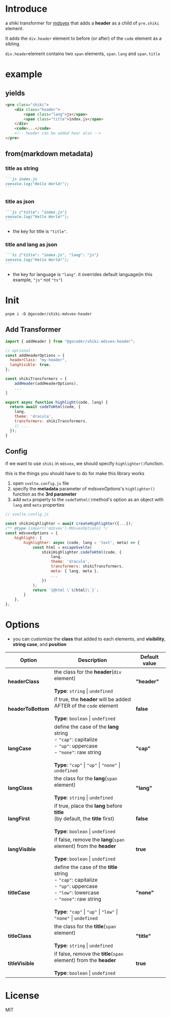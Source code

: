 # Introduce

a shiki transformer for [mdsvex](https://github.com/pngwn/MDsveX) that adds a **header** as a child of `pre.shiki` element.

It adds the `div.header` element to before (or after) of the `code` element as a sibling.

`div.header`element contains two `span` elements, `span.lang` and `span.title`

# example

## yields

```html
<pre class="shiki">
	<div class="header">
		<span class="lang">js</span>
		<span class="title">index.js</span>
	</div>
	<code>...</code>
	<!-- header can be added hear also -->
</pre>
```

## from(markdown metadata)

### title as string

````md
```js index.js
console.log("Hello World!");
```
````

### title as json

````md
```js {"title": "index.js"}
console.log("Hello World!");
```
````

- the key for title is `"title"`.

### title and lang as json

````md
```ts {"title": "index.js", "lang": "js"}
console.log("Hello World!");
```
````

- the key for language is `"lang"`. it overrides default language(in this example, `"js"` not `"ts"`)

# Init

```shell
pnpm i -D @gocoder/shiki-mdsvex-header
```

## Add Transformer
```js
import { addHeader } from "@gocoder/shiki-mdsvex-header";

// optional
const addHeaderOptions = {
  headerClass: "my-header",
  langVisible: true,
};

const shikiTransformers = [
	addHeader(addHeaderOptions),
	...
]

export async function highlight(code, lang) {
  return await codeToHtml(code, {
    lang,
	theme: 'dracula',
    transformers: shikiTransformers,
    // ...
  });
}
```

## Config
if we want to use `shiki` in `mdsvex`, we should specify `highlighter()`function.

this is the things you should have to do for make this library works

1. open `svelte.config.js` file
2. specify the **metadata** parameter of _mdsvexOptions_'s `highlighter()` function as the **3rd parameter**
3. add `meta` property to the `codeToHtml()`method's option as an object with `lang` and `meta` properties

```js
// svelte.config.js

const shikiHighlighter = await createHighlighter({...});
/** @type {import('mdsvex').MdsvexOptions} */
const mdsvexOptions = {
	highlight: {
		highlighter: async (code, lang = 'text', meta) => {
			const html = escapeSvelte(
				shikiHighlighter.codeToHtml(code, {
					lang,
					theme: 'dracula',
					transformers: shikiTransformers,
					meta: { lang, meta },
					...
				})
			);
			return `{@html \`${html}\`}`;
		}
	},
};
```

# Options

- you can customize the **class** that added to each elements, and **visibility**, **string case**, and **position**

| Option             | Description                                                                                                                                                                                                        | Default value |
| ------------------ | ------------------------------------------------------------------------------------------------------------------------------------------------------------------------------------------------------------------ | ------------- |
| **headerClass**    | the class for the **header**(`div` element)<br><br>**Type**: `string` \| `undefined`                                                                                                                               | **"header"**  |
| **headerToBottom** | if true, the **header** will be added AFTER of the `code` element<br><br>**Type**: `boolean` \| `undefined`                                                                                                        | **false**     |
| **langCase**       | define the case of the **lang** string<br>- `"cap"`: capitalize<br>- `"up"`: uppercase<br>- `"none"`: raw string<br><br>**Type**: `"cap"` \| `"up"` \| `"none"` \| `undefined`                                     | **"cap"**     |
| **langClass**      | the class for the **lang**(`span` element)<br><br>**Type**: `string` \| `undefined`                                                                                                                                | **"lang"**    |
| **langFirst**      | if true, place the **lang** before **title**<br>(by default, the **title** first)<br><br>**Type**: `boolean` \| `undefined`                                                                                        | **false**     |
| **langVisible**    | if false, remove the **lang**(`span` element) from the **header**<br><br>**Type**: `boolean` \| `undefined`                                                                                                        | **true**      |
| **titleCase**      | define the case of the **title** string<br>- `"cap"`: capitalize<br>- `"up"`: uppercase<br>- `"low"`: lowercase<br>- `"none"`: raw string<br><br>**Type**: `"cap"` \| `"up"` \| `"low"` \| `"none"` \| `undefined` | **"none"**    |
| **titleClass**     | the class for the **title**(`span` element)<br><br>**Type**: `string` \| `undefined`                                                                                                                               | **"title"**   |
| **titleVisible**   | if false, remove the **title**(`span` element) from the **header**<br><br>**Type**: `boolean` \| `undefined`                                                                                                       | **true**      |

# License

MIT

